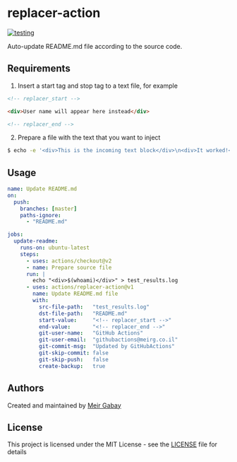 # replacer-action

[![testing](https://github.com/unfor19/replacer-action/workflows/testing/badge.svg)](https://github.com/unfor19/replacer-action/actions?query=workflow%3Atesting)

Auto-update README.md file according to the source code.

## Requirements

1. Insert a start tag and stop tag to a text file, for example

```html
<!-- replacer_start -->

<div>User name will appear here instead</div>

<!-- replacer_end -->
```

2. Prepare a file with the text that you want to inject

```bash
$ echo -e '<div>This is the incoming text block</div>\n<div>It worked!</div>' > test_results.log
```

## Usage

```yaml
name: Update README.md
on:
  push:
    branches: [master]
    paths-ignore:
      - "README.md"

jobs:
  update-readme:
    runs-on: ubuntu-latest
    steps:
      - uses: actions/checkout@v2
      - name: Prepare source file
      run: |
        echo "<div>$(whoami)</div>" > test_results.log
      - uses: actions/replacer-action@v1
        name: Update README.md file
        with:
          src-file-path:   "test_results.log"
          dst-file-path:   "README.md"
          start-value:     "<!-- replacer_start -->"
          end-value:       "<!-- replacer_end -->"
          git-user-name:   "GitHub Actions"
          git-user-email:  "githubactions@meirg.co.il"
          git-commit-msg:  "Updated by GitHubActions"
		  git-skip-commit: false
		  git-skip-push:   false
          create-backup:   true
```

## Authors

Created and maintained by [Meir Gabay](https://github.com/unfor19)

## License

This project is licensed under the MIT License - see the [LICENSE](https://github.com/unfor19/replacer-action/blob/master/LICENSE) file for details
